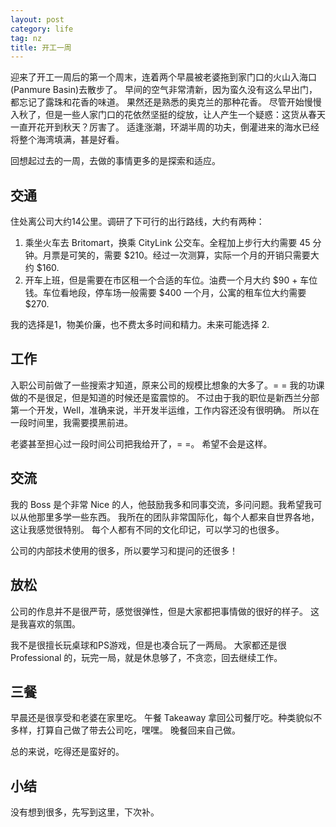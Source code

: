 ```yaml
---
layout: post
category: life
tag: nz
title: 开工一周
---
```


迎来了开工一周后的第一个周末，连着两个早晨被老婆拖到家门口的火山入海口(Panmure Basin)去散步了。
早间的空气非常清新，因为蛮久没有这么早出门，都忘记了露珠和花香的味道。
果然还是熟悉的奥克兰的那种花香。
尽管开始慢慢入秋了，但是一些人家门口的花依然坚挺的绽放，让人产生一个疑惑：这货从春天一直开花开到秋天？厉害了。
适逢涨潮，环湖半周的功夫，倒灌进来的海水已经将整个海湾填满，甚是好看。

回想起过去的一周，去做的事情更多的是探索和适应。

## 交通

住处离公司大约14公里。调研了下可行的出行路线，大约有两种：

1. 乘坐火车去 Britomart，换乘 CityLink 公交车。全程加上步行大约需要 45 分钟。月票是可笑的，需要 $210。经过一次测算，实际一个月的开销只需要大约 $160.
2. 开车上班，但是需要在市区租一个合适的车位。油费一个月大约 $90 + 车位钱。车位看地段，停车场一般需要 $400 一个月，公寓的租车位大约需要 $270.

我的选择是1，物美价廉，也不费太多时间和精力。未来可能选择 2.

## 工作

入职公司前做了一些搜索才知道，原来公司的规模比想象的大多了。= =
我的功课做的不是很足，但是知道的时候还是蛮震惊的。
不过由于我的职位是新西兰分部第一个开发，Well，准确来说，半开发半运维，工作内容还没有很明确。
所以在一段时间里，我需要摸黑前进。

老婆甚至担心过一段时间公司把我给开了，= =。
希望不会是这样。

## 交流

我的 Boss 是个非常 Nice 的人，他鼓励我多和同事交流，多问问题。我希望我可以从他那里多学一些东西。
我所在的团队非常国际化，每个人都来自世界各地，这让我感觉很特别。
每个人都有不同的文化印记，可以学习的也很多。

公司的内部技术使用的很多，所以要学习和提问的还很多！

## 放松

公司的作息并不是很严苛，感觉很弹性，但是大家都把事情做的很好的样子。
这是我喜欢的氛围。

我不是很擅长玩桌球和PS游戏，但是也凑合玩了一两局。
大家都还是很 Professional 的，玩完一局，就是休息够了，不贪恋，回去继续工作。

## 三餐

早晨还是很享受和老婆在家里吃。
午餐 Takeaway 拿回公司餐厅吃。种类貌似不多样，打算自己做了带去公司吃，嘿嘿。
晚餐回来自己做。

总的来说，吃得还是蛮好的。

## 小结

没有想到很多，先写到这里，下次补。
